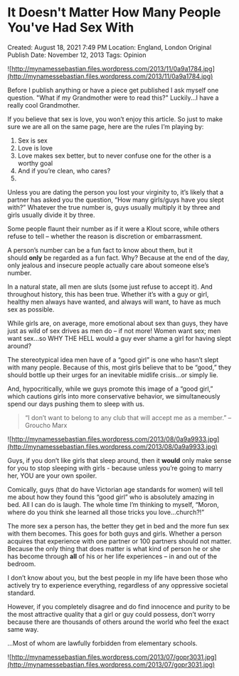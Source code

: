# It Doesn't Matter How Many People You've Had Sex With

Created: August 18, 2021 7:49 PM
Location: England, London
Original Publish Date: November 12, 2013
Tags: Opinion

![http://mynamessebastian.files.wordpress.com/2013/11/0a9a1784.jpg](http://mynamessebastian.files.wordpress.com/2013/11/0a9a1784.jpg)

Before I publish anything or have a piece get published I ask myself one question. "What if my Grandmother were to read this?" Luckily...I have a really cool Grandmother.

If you believe that sex is love, you won’t enjoy this article. So just to make sure we are all on the same page, here are the rules I’m playing by:

1. Sex is sex
2. Love is love
3. Love makes sex better, but to never confuse one for the other is a worthy goal
4. And if you’re clean, who cares?
5. 

Unless you are dating the person you lost your virginity to, it’s likely that a partner has asked you the question, “How many girls/guys have you slept with?” Whatever the true number is, guys usually multiply it by three and girls usually divide it by three.

Some people flaunt their number as if it were a Klout score, while others refuse to tell – whether the reason is discretion or embarrassment.

A person’s number can be a fun fact to know about them, but it should **only** be regarded as a fun fact. Why? Because at the end of the day, only jealous and insecure people actually care about someone else’s number.

In a natural state, all men are sluts (some just refuse to accept it). And throughout history, this has been true. Whether it’s with a guy or girl, healthy men always have wanted, and always will want, to have as much sex as possible.

While girls are, on average, more emotional about sex than guys, they have just as wild of sex drives as men do – if not more! Women want sex; men want sex…so WHY THE HELL would a guy ever shame a girl for having slept around?

The stereotypical idea men have of a “good girl” is one who hasn’t slept with many people. Because of this, most girls believe that to be “good,” they should bottle up their urges for an inevitable midlife crisis…or simply lie.

And, hypocritically, while we guys promote this image of a “good girl,” which cautions girls into more conservative behavior, we simultaneously spend our days pushing them to sleep with us.

> “I don’t want to belong to any club that will accept me as a member.” – Groucho Marx
> 

![http://mynamessebastian.files.wordpress.com/2013/08/0a9a9933.jpg](http://mynamessebastian.files.wordpress.com/2013/08/0a9a9933.jpg)

Guys, if you don’t like girls that sleep around, then it **would** only make sense for you to stop sleeping with girls - because unless you’re going to marry her, YOU are your own spoiler.

Comically, guys (that do have Victorian age standards for women) will tell me about how they found this “good girl” who is absolutely amazing in bed. All I can do is laugh. The whole time I’m thinking to myself, “Moron, where do you think she learned all those tricks you love…church?!”

The more sex a person has, the better they get in bed and the more fun sex with them becomes. This goes for both guys and girls. Whether a person acquires that experience with one partner or 100 partners should not matter. Because the only thing that does matter is what kind of person he or she has become through **all** of his or her life experiences – in and out of the bedroom.

I don’t know about you, but the best people in my life have been those who actively try to experience everything, regardless of any oppressive societal standard.

However, if you completely disagree and do find innocence and purity to be the most attractive quality that a girl or guy could possess, don’t worry because there are thousands of others around the world who feel the exact same way.

…Most of whom are lawfully forbidden from elementary schools.

![http://mynamessebastian.files.wordpress.com/2013/07/gopr3031.jpg](http://mynamessebastian.files.wordpress.com/2013/07/gopr3031.jpg)